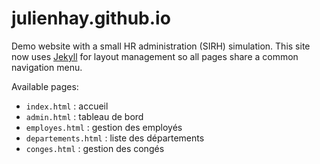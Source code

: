 julienhay.github.io
===================

Demo website with a small HR administration (SIRH) simulation.
This site now uses [Jekyll](https://jekyllrb.com/) for layout management so all
pages share a common navigation menu.

Available pages:
- `index.html` : accueil
- `admin.html` : tableau de bord
- `employes.html` : gestion des employés
- `departements.html` : liste des départements
- `conges.html` : gestion des congés

